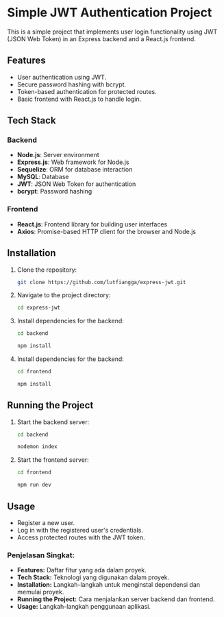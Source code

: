# Simple JWT Authentication Project

This is a simple project that implements user login functionality using JWT (JSON Web Token) in an Express backend and a React.js frontend.

## Features

- User authentication using JWT.
- Secure password hashing with bcrypt.
- Token-based authentication for protected routes.
- Basic frontend with React.js to handle login.

## Tech Stack

### Backend
- **Node.js**: Server environment
- **Express.js**: Web framework for Node.js
- **Sequelize**: ORM for database interaction
- **MySQL**: Database
- **JWT**: JSON Web Token for authentication
- **bcrypt**: Password hashing

### Frontend
- **React.js**: Frontend library for building user interfaces
- **Axios**: Promise-based HTTP client for the browser and Node.js

## Installation

1. Clone the repository:
   ```bash
   git clone https://github.com/lutfiangga/express-jwt.git
   ```
2. Navigate to the project directory:
   ```bash
   cd express-jwt
   ```
   
3. Install dependencies for the backend:
   ```bash
   cd backend
   ```
   ```bash
   npm install
   ```
4. Install dependencies for the backend:
   ```bash
   cd frontend
   ```
   ```bash
   npm install
   ```

## Running the Project

1. Start the backend server:
   ```bash
   cd backend
   ```
   ```bash
   nodemon index
   ```
2. Start the frontend server:
   ```bash
   cd frontend
   ```
   ```bash
   npm run dev
   ```

## Usage
- Register a new user.
- Log in with the registered user's credentials.
- Access protected routes with the JWT token.

### Penjelasan Singkat:

- **Features:** Daftar fitur yang ada dalam proyek.
- **Tech Stack:** Teknologi yang digunakan dalam proyek.
- **Installation:** Langkah-langkah untuk menginstal dependensi dan memulai proyek.
- **Running the Project:** Cara menjalankan server backend dan frontend.
- **Usage:** Langkah-langkah penggunaan aplikasi.